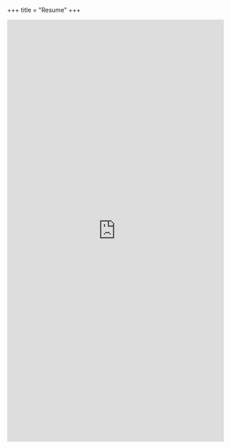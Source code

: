 +++
title = "Resume"
+++

<iframe 
src="https://onedrive.live.com/embed?resid=73BC91121229254C%21122885&authkey=!ADsYDsxbiFj0ZUw&em=2" 
width="100%" height="980" frameborder="0" scrolling="no"></iframe>
